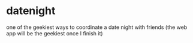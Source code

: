datenight
=========

one of the geekiest ways to coordinate a date night with friends (the web app will be the geekiest once I finish it)